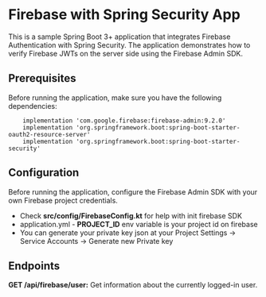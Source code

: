 # Firebase with Spring Security App
This is a sample Spring Boot 3+ application that integrates Firebase Authentication with Spring Security. The application demonstrates how to verify Firebase JWTs on the server side using the Firebase Admin SDK.

## Prerequisites
Before running the application, make sure you have the following dependencies:
```
    implementation 'com.google.firebase:firebase-admin:9.2.0'
    implementation 'org.springframework.boot:spring-boot-starter-oauth2-resource-server'
    implementation 'org.springframework.boot:spring-boot-starter-security'
```

## Configuration
Before running the application, configure the Firebase Admin SDK with your own Firebase project credentials.

- Check **src/config/FirebaseConfig.kt** for help with init firebase SDK
- application.yml  -   **PROJECT_ID** env variable is your project id on firebase
- You can generate your private key json at your Project Settings -> Service Accounts -> Generate new Private key

## Endpoints
**GET /api/firebase/user:** Get information about the currently logged-in user.
